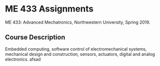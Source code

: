 # ME 433 Assignments
ME 433: Advanced Mechatronics, Northwestern University, Spring 2019.

## Course Description
Embedded computing, software control of electromechanical systems, mechanical design and construction, sensors, actuators, digital and analog electronics. afsad
